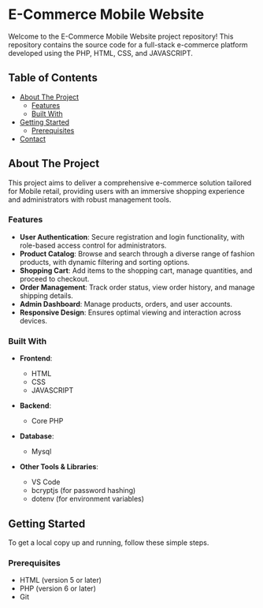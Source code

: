 # E-Commerce Mobile Website

Welcome to the E-Commerce Mobile Website project repository! This repository contains the source code for a full-stack e-commerce platform developed using the PHP, HTML, CSS, and JAVASCRIPT.

## Table of Contents

- [About The Project](#about-the-project)
  - [Features](#features)
  - [Built With](#built-with)
- [Getting Started](#getting-started)
  - [Prerequisites](#prerequisites)
- [Contact](#contact)

## About The Project

This project aims to deliver a comprehensive e-commerce solution tailored for Mobile retail, providing users with an immersive shopping experience and administrators with robust management tools.

### Features

- **User Authentication**: Secure registration and login functionality, with role-based access control for administrators.
- **Product Catalog**: Browse and search through a diverse range of fashion products, with dynamic filtering and sorting options.
- **Shopping Cart**: Add items to the shopping cart, manage quantities, and proceed to checkout.
- **Order Management**: Track order status, view order history, and manage shipping details.
- **Admin Dashboard**: Manage products, orders, and user accounts.
- **Responsive Design**: Ensures optimal viewing and interaction across devices.

### Built With

- **Frontend**:
  - HTML
  - CSS
  - JAVASCRIPT
- **Backend**:
  - Core PHP
    
- **Database**:
  - Mysql
- **Other Tools & Libraries**:
  - VS Code
  - bcryptjs (for password hashing)
  - dotenv (for environment variables)

## Getting Started

To get a local copy up and running, follow these simple steps.

### Prerequisites

- HTML (version 5 or later)
- PHP (version 6 or later)
- Git

